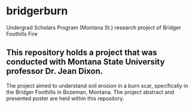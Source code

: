 # bridgerburn
Undergrad Scholars Program (Montana St.) research project of Bridger Foothills Fire
## This repository holds a project that was conducted with Montana State University professor Dr. Jean Dixon.
The project aimed to understand soil erosion in a burn scar, specifically in the Bridger Foothills in Bozeman, Montana. The project abstract and presented poster are held within this repository. 
